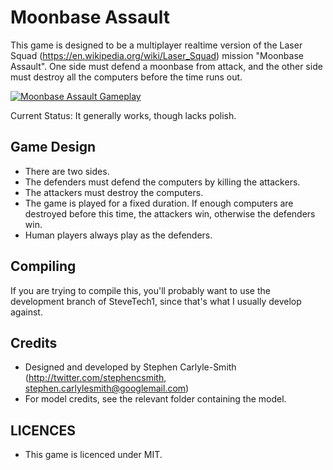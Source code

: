 # Moonbase Assault

This game is designed to be a multiplayer realtime version of the Laser Squad (https://en.wikipedia.org/wiki/Laser_Squad) mission "Moonbase Assault".  One side must defend a moonbase from attack, and the other side must destroy all the computers before the time runs out.


[![Moonbase Assault Gameplay](http://img.youtube.com/vi/E38SdsO-nEI/0.jpg)](http://www.youtube.com/watch?v=E38SdsO-nEI)

Current Status: It generally works, though lacks polish.


## Game Design
* There are two sides.
* The defenders must defend the computers by killing the attackers.
* The attackers must destroy the computers.
* The game is played for a fixed duration.  If enough computers are destroyed before this time, the attackers win, otherwise the defenders win.
* Human players always play as the defenders.


## Compiling
If you are trying to compile this, you'll probably want to use the development branch of SteveTech1, since that's what I usually develop against.


## Credits
* Designed and developed by Stephen Carlyle-Smith (http://twitter.com/stephencsmith, stephen.carlylesmith@googlemail.com)
* For model credits, see the relevant folder containing the model.


## LICENCES
* This game is licenced under MIT.
